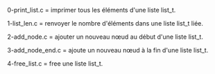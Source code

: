 0-print_list.c = imprimer tous les éléments d'une liste list_t.

1-list_len.c = renvoyer le nombre d'éléments dans une liste list_t liée.

2-add_node.c = ajouter un nouveau nœud au début d'une liste list_t.

3-add_node_end.c = ajoute un nouveau nœud à la fin d'une liste list_t.

4-free_list.c = free une liste list_t.